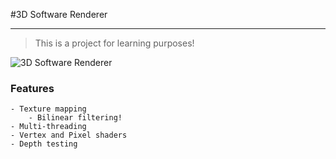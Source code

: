 #3D Software Renderer
***
> This is a project for learning purposes!

![3D Software Renderer](https://thumbs.gfycat.com/TemptingEuphoricHare-size_restricted.gif)

### Features
	- Texture mapping
		- Bilinear filtering!
	- Multi-threading
	- Vertex and Pixel shaders
	- Depth testing
